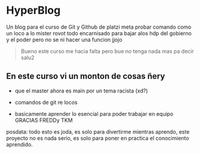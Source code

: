 # HyperBlog
Un blog para el curso de Git y Github de platzi meta probar comando como un loco a lo mister rovot todo encarnisado para bajar alos hdp del gobierno y el poder pero no se ni hacer una funcion jjojo

 > Bueno este curso me hacia falta pero bue no tenga nada mas pa decir salu2

 ## En este curso vi un monton de cosas ñery

 * que el master ahora es main por un tema racista (xd?)

 * comandos de git re locos

* basicamente aprender lo esencial para poder trabajar en equipo GRACIAS FREDDy TKM

posdata: todo esto es joda, es solo para divertirme mientras aprendo, este proyecto no es nada serio, es solo para poner en practica el conocimiento aprendido.



